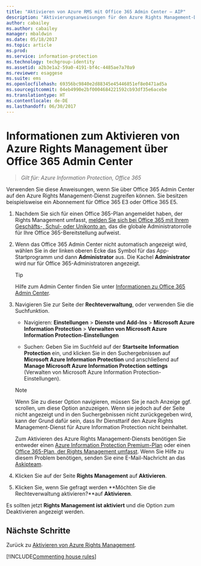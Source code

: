 ```yaml
---
title: "Aktivieren von Azure RMS mit Office 365 Admin Center – AIP"
description: "Aktivierungsanweisungen für den Azure Rights Management-Dienst, wenn Sie die neue Version von Office 365 Admin Center verwenden."
author: cabailey
ms.author: cabailey
manager: mbaldwin
ms.date: 05/18/2017
ms.topic: article
ms.prod: 
ms.service: information-protection
ms.technology: techgroup-identity
ms.assetid: a2b3e1a2-59a0-4191-bf4c-4485ae7a70a9
ms.reviewer: esaggese
ms.suite: ems
ms.openlocfilehash: 69356bc9840e2d88345e45446851ef8e0471ad5a
ms.sourcegitcommit: 04eb4990e2bf0004684221592cb93df35e6acebe
ms.translationtype: HT
ms.contentlocale: de-DE
ms.lasthandoff: 06/30/2017
---
```

<a id="how-to-activate-azure-rights-management-from-the-office-365-admin-center" class="xliff"></a>

# Informationen zum Aktivieren von Azure Rights Management über Office 365 Admin Center

>*Gilt für: Azure Information Protection, Office 365*

Verwenden Sie diese Anweisungen, wenn Sie über Office 365 Admin Center auf den Azure Rights Management-Dienst zugreifen können. Sie besitzen beispielsweise ein Abonnement für Office 365 E3 oder Office 365 E5.

1. Nachdem Sie sich für einen Office 365-Plan angemeldet haben, der Rights Management umfasst, [melden Sie sich bei Office 365 mit Ihrem Geschäfts-, Schul- oder Unikonto an](https://portal.office.com/), das die globale Administratorrolle für Ihre Office 365-Bereitstellung aufweist.

2. Wenn das Office 365 Admin Center nicht automatisch angezeigt wird, wählen Sie in der linken oberen Ecke das Symbol für das App-Startprogramm und dann **Administrator** aus. Die Kachel **Administrator** wird nur für Office 365-Administratoren angezeigt.

    > [!TIP]
    > Hilfe zum Admin Center finden Sie unter [Informationen zu Office 365 Admin Center](https://support.office.com/article/About-the-Office-365-Admin-Center-758befc4-0888-4009-9f14-0d147402fd23).

3. Navigieren Sie zur Seite der **Rechteverwaltung**, oder verwenden Sie die Suchfunktion.

    - Navigieren: **Einstellungen** > **Dienste und Add-Ins** > **Microsoft Azure Information Protection** > **Verwalten von Microsoft Azure Information Protection-Einstellungen**

    - Suchen: Geben Sie im Suchfeld auf der **Startseite** **Information Protection** ein, und klicken Sie in den Suchergebnissen auf **Microsoft Azure Information Protection** und anschließend auf **Manage Microsoft Azure Information Protection settings** (Verwalten von Microsoft Azure Information Protection-Einstellungen). 
    
    > [!NOTE]
    >Wenn Sie zu dieser Option navigieren, müssen Sie je nach Anzeige ggf. scrollen, um diese Option anzuzeigen. Wenn sie jedoch auf der Seite nicht angezeigt und in den Suchergebnissen nicht zurückgegeben wird, kann der Grund dafür sein, dass Ihr Diensttarif den Azure Rights Management-Dienst für Azure Information Protection nicht beinhaltet.
    >
    >Zum Aktivieren des Azure Rights Management-Diensts benötigen Sie entweder einen [Azure Information Protection Premium-Plan](https://www.microsoft.com/cloud-platform/azure-information-protection-pricing) oder einen [Office 365-Plan, der Rights Management umfasst](http://download.microsoft.com/download/E/C/F/ECF42E71-4EC0-48FF-AA00-577AC14D5B5C/Azure_Information_Protection_licensing_datasheet_EN-US.pdf). Wenn Sie Hilfe zu diesem Problem benötigen, senden Sie eine E-Mail-Nachricht an das [Askipteam](mailto:askipteam?subject=I%20cannot%20activate%20RMS).

4. Klicken Sie auf der Seite **Rights Management** auf **Aktivieren**.

5. Klicken Sie, wenn Sie gefragt werden **Möchten Sie die Rechteverwaltung aktivieren?**auf **Aktivieren**.

Es sollten jetzt **Rights Management ist aktiviert** und die Option zum Deaktivieren angezeigt werden.


<a id="next-steps" class="xliff"></a>

## Nächste Schritte
Zurück zu [Aktivieren von Azure Rights Management](activate-service.md).

[!INCLUDE[Commenting house rules](../includes/houserules.md)]
